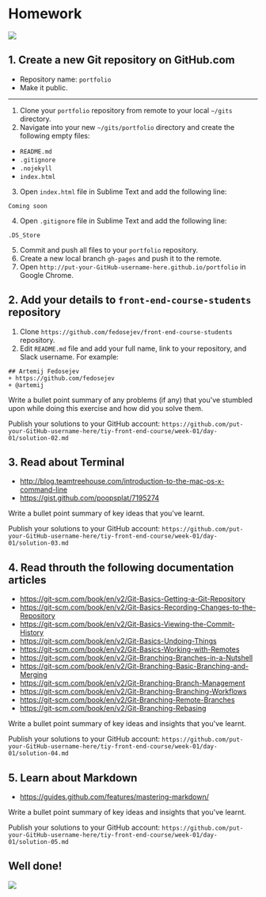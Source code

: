 # Homework

![](https://media.giphy.com/media/H6BkGmkcoj528/giphy.gif)

## 1. Create a new Git repository on GitHub.com

+ Repository name: `portfolio`
+ Make it public.

---

1. Clone your `portfolio` repository from remote to your local `~/gits` directory.
2. Navigate into your new `~/gits/portfolio` directory and create the following empty files:
  + `README.md`
  + `.gitignore`
  + `.nojekyll`
  + `index.html`

3. Open `index.html` file in Sublime Text and add the following line:

  `Coming soon`

4. Open `.gitignore` file in Sublime Text and add the following line:

  `.DS_Store`

5. Commit and push all files to your `portfolio` repository.
6. Create a new local branch `gh-pages` and push it to the remote.
7. Open `http://put-your-GitHub-username-here.github.io/portfolio` in Google Chrome.

## 2. Add your details to `front-end-course-students` repository

1. Clone `https://github.com/fedosejev/front-end-course-students` repository.
2. Edit `README.md` file and add your full name, link to your repository, and Slack username. For example:

  ```
  ## Artemij Fedosejev
  + https://github.com/fedosejev
  + @artemij
  ```

Write a bullet point summary of any problems (if any) that you've stumbled upon while doing this exercise and how did you solve them.

Publish your solutions to your GitHub account: `https://github.com/put-your-GitHub-username-here/tiy-front-end-course/week-01/day-01/solution-02.md`

## 3. Read about Terminal

+ http://blog.teamtreehouse.com/introduction-to-the-mac-os-x-command-line
+ https://gist.github.com/poopsplat/7195274

Write a bullet point summary of key ideas that you've learnt.

Publish your solutions to your GitHub account: `https://github.com/put-your-GitHub-username-here/tiy-front-end-course/week-01/day-01/solution-03.md`

## 4. Read throuth the following documentation articles

+ https://git-scm.com/book/en/v2/Git-Basics-Getting-a-Git-Repository
+ https://git-scm.com/book/en/v2/Git-Basics-Recording-Changes-to-the-Repository
+ https://git-scm.com/book/en/v2/Git-Basics-Viewing-the-Commit-History
+ https://git-scm.com/book/en/v2/Git-Basics-Undoing-Things
+ https://git-scm.com/book/en/v2/Git-Basics-Working-with-Remotes
+ https://git-scm.com/book/en/v2/Git-Branching-Branches-in-a-Nutshell
+ https://git-scm.com/book/en/v2/Git-Branching-Basic-Branching-and-Merging
+ https://git-scm.com/book/en/v2/Git-Branching-Branch-Management
+ https://git-scm.com/book/en/v2/Git-Branching-Branching-Workflows
+ https://git-scm.com/book/en/v2/Git-Branching-Remote-Branches
+ https://git-scm.com/book/en/v2/Git-Branching-Rebasing

Write a bullet point summary of key ideas and insights that you've learnt.

Publish your solutions to your GitHub account: `https://github.com/put-your-GitHub-username-here/tiy-front-end-course/week-01/day-01/solution-04.md`

## 5. Learn about Markdown

+ https://guides.github.com/features/mastering-markdown/

Write a bullet point summary of key ideas and insights that you've learnt.

Publish your solutions to your GitHub account: `https://github.com/put-your-GitHub-username-here/tiy-front-end-course/week-01/day-01/solution-05.md`

## Well done!

![](https://media.giphy.com/media/xzRpQnFfrdVRu/giphy.gif)
